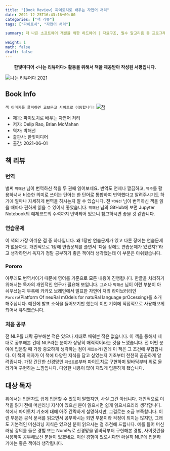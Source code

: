 ```yaml
---
title: "[Book Review] 파이토치로 배우는 자연어 처리"
date: 2021-12-25T16:43:16+09:00
categories: ["책 리뷰"]  
tags: ["파이토치", "자연어 처리"]

summary: 더 나은 소프트웨어 개발을 위한 하드웨어 | 자료구조, 필수 알고리즘 등 프로그래머의 비밀 노트

weight: 1
math: false
draft: false
---  
```


**<center>한빛미디어 <나는 리뷰어다> 활동을 위해서 책을 제공받아 작성된 서평입니다.</center>**

![나는 리뷰어다 2021](../assets/I-am-reviewer-2021.jpg)

## Book Info

`책 이미지를 클릭하면 교보문고 사이트로 이동합니다!`
[![책](../assets/review/NLP-with-PyTorch.jpg)](https://www.kyobobook.co.kr/product/detailViewKor.laf?ejkGb=KOR&mallGb=KOR&barcode=9791162244333&orderClick=LEa&Kc=)

- 제목: 파이토치로 배우는 자연어 처리
- 저자: Delip Rao, Brian McMahan
- 역자: 박해선
- 출판사: 한빛미디어
- 출간: 2021-06-01

## 책 리뷰

### 번역

벌써 `박해선` 님이 번역하신 책을 두 권째 읽어보네요. 번역도 언제나 깔끔하고, `역주`를 활용하셔서 비슷한 의미로 쓰이는 단어는 한 단어로 통합하여 번역했다고 알려주시기도 하기에 얼마나 자세하게 번역을 하시는지 알 수 있습니다.
전 `박해선` 님이 번역하신 책을 읽을 때마다 편하게 읽을 수 있어서 좋았습니다. `박해선` 님의 GitHub에 보면 Jupyter Notebook의 예제코드의 주석까지 번역되어 있으니 참고하시면 좋을 것 같습니다.

### 연습문제

이 책의 가장 아쉬운 점 중 하나입니다. 왜 1장만 연습문제가 있고 다른 장에는 연습문제가 없을까요. 개인적으로 1장에 연습문제를 풀면서 '다음 장에도 연습문제가 있겠지?'라고 생각하면서 독자가 정말 공부하기 좋은 책이라 생각했는데 이 부분은 아쉬웠습니다.

### Pororo

아무래도 번역서이기 때문에 영어를 기준으로 모든 내용이 진행됩니다. 한글을 처리하기 위해서는 독자의 개인적인 연구가 필요해 보입니다. 그러나 `박해선` 님이 이런 부분이 아쉬우셨는지 부록에 카카오 브레인에서 발표한 자연어 처리 라이브러리인 `Pororo`(Platform Of neuRal mOdels for natuRal language prOcessing)를 소개해주십니다. 예전에 발표 소식을 들어보기만 했는데 이번 기회에 직접적으로 사용해보게 되어서 유익했습니다.

### 처음 공부

전 NLP를 대략 공부해본 적은 있으나 제대로 배워본 적은 없습니다. 이 책을 통해서 제대로 공부해본 건데 NLP라는 분야가 상당히 매력적이라는 것을 느꼈습니다. 전 어떤 분야에 입문할 때 가장 중요하게 생각하는 점이 `재밌는가?`인데 이 책은 그 조건에 부합합니다. 이 책의 저자가 이 책에 다양한 지식을 담고 싶었는지 기초부터 천천히 꼼꼼하게 알려줍니다. 가장 간단한 신경망인 `퍼셉트론`부터 파이토치로 구현하며 밑바닥부터 위로 올라가며 구현하는 느낌입니다. 다양한 내용이 많아 재밌게 입문하게 됐습니다.

## 대상 독자

위에서는 입문자도 쉽게 입문할 수 있듯이 말했지만, 사실 그건 아닙니다. 개인적으로 이 책을 읽기 전에 머신러닝 지식이 있으신 분이 읽으시면 쉽게 읽으시으리라 생각합니다. 책에서 파이토치 기초에 대해 아주 간략하게 설명하지만, 그걸로는 조금 부족합니다. 이런 부분은 공식 문서를 읽으면서 공부하시는 되면 부분이라 걱정이 되지는 않지만, 그래도 기본적인 머신러닝 지식은 있으신 분이 읽으시는 걸 추천해 드립니다. 예를 들어 머신러닝 강의를 들은 경험 또는 NumPy로 신경망을 밑바닥부터 구현해본 경험, 사이킷런을 사용하여 공부해보신 분들이 있겠네요. 이런 경험이 있으시다면 확실히 NLP에 입문하기에는 좋은 책이라 생각됩니다. 